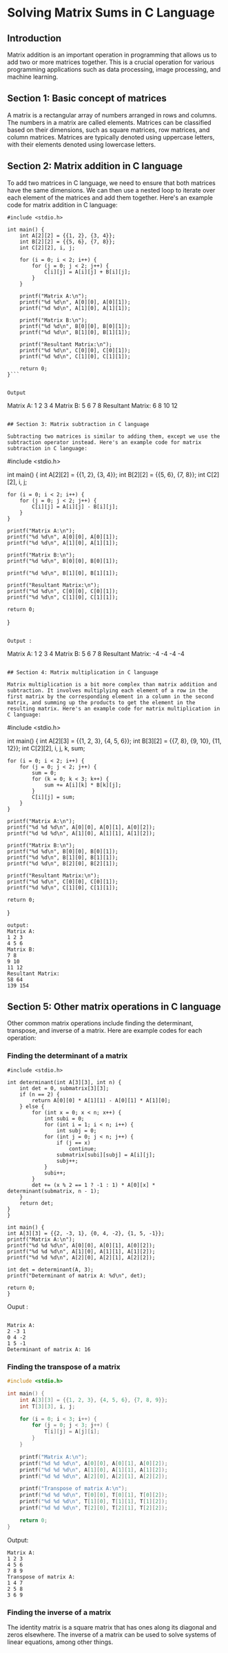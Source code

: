 # Solving Matrix Sums in C Language

## Introduction
Matrix addition is an important operation in programming that allows us to add two or more matrices together. This is a crucial operation for various programming applications such as data processing, image processing, and machine learning.

## Section 1: Basic concept of matrices
A matrix is a rectangular array of numbers arranged in rows and columns. The numbers in a matrix are called elements. Matrices can be classified based on their dimensions, such as square matrices, row matrices, and column matrices. Matrices are typically denoted using uppercase letters, with their elements denoted using lowercase letters.

## Section 2: Matrix addition in C language
To add two matrices in C language, we need to ensure that both matrices have the same dimensions. We can then use a nested loop to iterate over each element of the matrices and add them together. Here's an example code for matrix addition in C language:

```
#include <stdio.h>

int main() {
    int A[2][2] = {{1, 2}, {3, 4}};
    int B[2][2] = {{5, 6}, {7, 8}};
    int C[2][2], i, j;

    for (i = 0; i < 2; i++) {
        for (j = 0; j < 2; j++) {
            C[i][j] = A[i][j] + B[i][j];
        }
    }

    printf("Matrix A:\n");
    printf("%d %d\n", A[0][0], A[0][1]);
    printf("%d %d\n", A[1][0], A[1][1]);

    printf("Matrix B:\n");
    printf("%d %d\n", B[0][0], B[0][1]);
    printf("%d %d\n", B[1][0], B[1][1]);

    printf("Resultant Matrix:\n");
    printf("%d %d\n", C[0][0], C[0][1]);
    printf("%d %d\n", C[1][0], C[1][1]);

    return 0;
}```


Output
```
Matrix A:
1 2
3 4
Matrix B:
5 6
7 8
Resultant Matrix:
6 8
10 12

```

## Section 3: Matrix subtraction in C language

Subtracting two matrices is similar to adding them, except we use the subtraction operator instead. Here's an example code for matrix subtraction in C language:

```
#include <stdio.h>

int main() {
    int A[2][2] = {{1, 2}, {3, 4}};
    int B[2][2] = {{5, 6}, {7, 8}};
    int C[2][2], i, j;

    for (i = 0; i < 2; i++) {
        for (j = 0; j < 2; j++) {
            C[i][j] = A[i][j] - B[i][j];
        }
    }

    printf("Matrix A:\n");
    printf("%d %d\n", A[0][0], A[0][1]);
    printf("%d %d\n", A[1][0], A[1][1]);

    printf("Matrix B:\n");
    printf("%d %d\n", B[0][0], B[0][1]);
   
    printf("%d %d\n", B[1][0], B[1][1]);

    printf("Resultant Matrix:\n");
    printf("%d %d\n", C[0][0], C[0][1]);
    printf("%d %d\n", C[1][0], C[1][1]);

    return 0;
}
```

Output :
```
Matrix A:
1 2
3 4
Matrix B:
5 6
7 8
Resultant Matrix:
-4 -4
-4 -4
```

## Section 4: Matrix multiplication in C language

Matrix multiplication is a bit more complex than matrix addition and subtraction. It involves multiplying each element of a row in the first matrix by the corresponding element in a column in the second matrix, and summing up the products to get the element in the resulting matrix. Here's an example code for matrix multiplication in C language:

```
#include <stdio.h>

int main() {
    int A[2][3] = {{1, 2, 3}, {4, 5, 6}};
    int B[3][2] = {{7, 8}, {9, 10}, {11, 12}};
    int C[2][2], i, j, k, sum;

    for (i = 0; i < 2; i++) {
        for (j = 0; j < 2; j++) {
            sum = 0;
            for (k = 0; k < 3; k++) {
                sum += A[i][k] * B[k][j];
            }
            C[i][j] = sum;
        }
    }

    printf("Matrix A:\n");
    printf("%d %d %d\n", A[0][0], A[0][1], A[0][2]);
    printf("%d %d %d\n", A[1][0], A[1][1], A[1][2]);

    printf("Matrix B:\n");
    printf("%d %d\n", B[0][0], B[0][1]);
    printf("%d %d\n", B[1][0], B[1][1]);
    printf("%d %d\n", B[2][0], B[2][1]);

    printf("Resultant Matrix:\n");
    printf("%d %d\n", C[0][0], C[0][1]);
    printf("%d %d\n", C[1][0], C[1][1]);

    return 0;
}
```
output:
Matrix A:
1 2 3
4 5 6
Matrix B:
7 8
9 10
11 12
Resultant Matrix:
58 64
139 154

```

## Section 5: Other matrix operations in C language

Other common matrix operations include finding the determinant, transpose, and inverse of a matrix. Here are example codes for each operation:

### Finding the determinant of a matrix

```
#include <stdio.h>

int determinant(int A[3][3], int n) {
    int det = 0, submatrix[3][3];
    if (n == 2) {
        return A[0][0] * A[1][1] - A[0][1] * A[1][0];
    } else {
        for (int x = 0; x < n; x++) {
            int subi = 0;
            for (int i = 1; i < n; i++) {
                int subj = 0;
            for (int j = 0; j < n; j++) {
                if (j == x)
                    continue;
                submatrix[subi][subj] = A[i][j];
                subj++;
            }
            subi++;
        }
        det += (x % 2 == 1 ? -1 : 1) * A[0][x] * determinant(submatrix, n - 1);
    }
    return det;
}
}

int main() {
int A[3][3] = {{2, -3, 1}, {0, 4, -2}, {1, 5, -1}};
printf("Matrix A:\n");
printf("%d %d %d\n", A[0][0], A[0][1], A[0][2]);
printf("%d %d %d\n", A[1][0], A[1][1], A[1][2]);
printf("%d %d %d\n", A[2][0], A[2][1], A[2][2]);

int det = determinant(A, 3);
printf("Determinant of matrix A: %d\n", det);

return 0;
}
```

Ouput :

```

Matrix A: 
2 -3 1
0 4 -2 
1 5 -1 
Determinant of matrix A: 16
```


### Finding the transpose of a matrix

```c
#include <stdio.h>

int main() {
    int A[3][3] = {{1, 2, 3}, {4, 5, 6}, {7, 8, 9}};
    int T[3][3], i, j;

    for (i = 0; i < 3; i++) {
        for (j = 0; j < 3; j++) {
            T[i][j] = A[j][i];
        }
    }

    printf("Matrix A:\n");
    printf("%d %d %d\n", A[0][0], A[0][1], A[0][2]);
    printf("%d %d %d\n", A[1][0], A[1][1], A[1][2]);
    printf("%d %d %d\n", A[2][0], A[2][1], A[2][2]);

    printf("Transpose of matrix A:\n");
    printf("%d %d %d\n", T[0][0], T[0][1], T[0][2]);
    printf("%d %d %d\n", T[1][0], T[1][1], T[1][2]);
    printf("%d %d %d\n", T[2][0], T[2][1], T[2][2]);

    return 0;
}
```
Output:

```
Matrix A:
1 2 3
4 5 6
7 8 9
Transpose of matrix A:
1 4 7
2 5 8
3 6 9

```


 ### Finding the inverse of a matrix
The identity matrix is a square matrix that has ones along its diagonal and zeros elsewhere. The inverse of a matrix can be used to solve systems of linear equations, among other things. 

```

```

